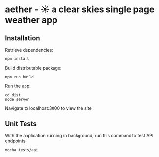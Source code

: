 # aether - ☀️ a clear skies single page weather app

## Installation

Retrieve dependencies:
```
npm install
``` 

Build distributable package:
```
npm run build
```

Run the app:
```
cd dist
node server
```

Navigate to localhost:3000 to view the site

## Unit Tests

With the application running in background, run this command to test API endpoints:

```
mocha tests/api
```
